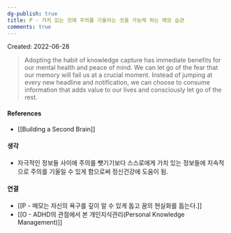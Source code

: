 ```yaml
---
dg-publish: true
title: P - 가치 있는 것에 주의를 기울이는 것을 가능케 하는 메모 습관
comments: true
---
```


Created: 2022-06-28

>Adopting the habit of knowledge capture has immediate benefits for our mental health and peace of mind. We can let go of the fear that our memory will fail us at a crucial moment. Instead of jumping at every new headline and notification, we can choose to consume information that adds value to our lives and consciously let go of the rest.

#### References
- [[Building a Second Brain]]

#### 생각
- 자극적인 정보들 사이에 주의를 뺏기기보다 스스로에게 가치 있는 정보들에 지속적으로 주의를 기울일 수 있게 함으로써 정신건강에 도움이 됨. 

#### 연결
- [[P - 메모는 자신의 욕구를 깊이 알 수 있게 돕고 꿈의 현실화를 돕는다.]]
- [[O - ADHD의 관점에서 본 개인지식관리(Personal Knowledge Management)]]